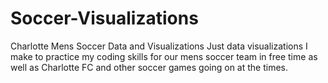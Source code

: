 # Soccer-Visualizations
Charlotte Mens Soccer Data and Visualizations
Just data visualizations I make to practice my coding skills for our mens soccer team in free time as well as Charlotte FC and other soccer games going on at the times.

